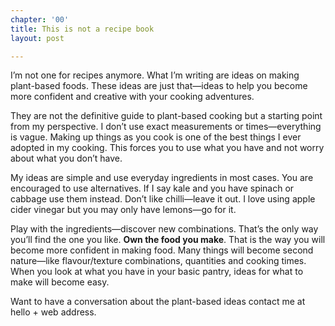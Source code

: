 ```yaml
---
chapter: '00'
title: This is not a recipe book
layout: post

---
```

I’m not one for recipes anymore. What I’m writing are ideas on making plant-based foods. These ideas are just that—ideas to help you become more confident and creative with your cooking adventures.

They are not the definitive guide to plant-based cooking but a starting point from my perspective. I don’t use exact measurements or times—everything is vague. Making up things as you cook is one of the best things I ever adopted in my cooking. This forces you to use what you have and not worry about what you don’t have.

My ideas are simple and use everyday ingredients in most cases. You are encouraged to use alternatives. If I say kale and you have spinach or cabbage use them instead. Don’t like chilli—leave it out. I love using apple cider vinegar but you may only have lemons—go for it.

Play with the ingredients—discover new combinations. That’s the only way you’ll find the one you like. **Own the food you make**. That is the way you will become more confident in making food. Many things will become second nature—like flavour/texture combinations, quantities and cooking times. When you look at what you have in your basic pantry, ideas for what to make will become easy.

Want to have a conversation about the plant-based ideas contact me at hello + web address. 